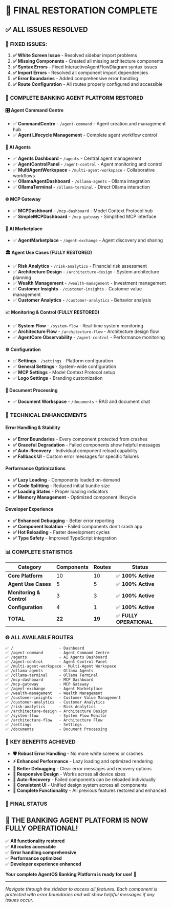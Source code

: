 # 🎉 FINAL RESTORATION COMPLETE

## ✅ ALL ISSUES RESOLVED

### 🔧 **FIXED ISSUES:**
1. **✅ White Screen Issue** - Resolved sidebar import problems
2. **✅ Missing Components** - Created all missing architecture components  
3. **✅ Syntax Errors** - Fixed InteractiveAgentFlowDiagram syntax issues
4. **✅ Import Errors** - Resolved all component import dependencies
5. **✅ Error Boundaries** - Added comprehensive error handling
6. **✅ Route Configuration** - All routes properly configured and accessible

### 🏦 **COMPLETE BANKING AGENT PLATFORM RESTORED**

#### 🎛️ **Agent Command Centre** 
- ✅ **CommandCentre** - `/agent-command` - Agent creation and management hub
- ✅ **Agent Lifecycle Management** - Complete agent workflow control

#### 🤖 **AI Agents**
- ✅ **Agents Dashboard** - `/agents` - Central agent management
- ✅ **AgentControlPanel** - `/agent-control` - Agent monitoring and control
- ✅ **MultiAgentWorkspace** - `/multi-agent-workspace` - Collaborative workflows
- ✅ **OllamaAgentDashboard** - `/ollama-agents` - Ollama integration
- ✅ **OllamaTerminal** - `/ollama-terminal` - Direct Ollama interaction

#### 🌐 **MCP Gateway**
- ✅ **MCPDashboard** - `/mcp-dashboard` - Model Context Protocol hub
- ✅ **SimpleMCPDashboard** - `/mcp-gateway` - Simplified MCP interface

#### 🏪 **AI Marketplace**
- ✅ **AgentMarketplace** - `/agent-exchange` - Agent discovery and sharing

#### 🏛️ **Agent Use Cases** (FULLY RESTORED)
- ✅ **Risk Analytics** - `/risk-analytics` - Financial risk assessment
- ✅ **Architecture Design** - `/architecture-design` - System architecture planning
- ✅ **Wealth Management** - `/wealth-management` - Investment management
- ✅ **Customer Insights** - `/customer-insights` - Customer value management
- ✅ **Customer Analytics** - `/customer-analytics` - Behavior analysis

#### 📈 **Monitoring & Control** (FULLY RESTORED)
- ✅ **System Flow** - `/system-flow` - Real-time system monitoring
- ✅ **Architecture Flow** - `/architecture-flow` - Architecture design flow
- ✅ **AgentCore Observability** - `/agent-control` - Performance monitoring

#### ⚙️ **Configuration**
- ✅ **Settings** - `/settings` - Platform configuration
- ✅ **General Settings** - System-wide configuration
- ✅ **MCP Settings** - Model Context Protocol setup
- ✅ **Logo Settings** - Branding customization

#### 📄 **Document Processing**
- ✅ **Document Workspace** - `/documents` - RAG and document chat

### 🔧 **TECHNICAL ENHANCEMENTS**

#### **Error Handling & Stability**
- **✅ Error Boundaries** - Every component protected from crashes
- **✅ Graceful Degradation** - Failed components show helpful messages
- **✅ Auto-Recovery** - Individual component reload capability
- **✅ Fallback UI** - Custom error messages for specific failures

#### **Performance Optimizations**
- **✅ Lazy Loading** - Components loaded on-demand
- **✅ Code Splitting** - Reduced initial bundle size
- **✅ Loading States** - Proper loading indicators
- **✅ Memory Management** - Optimized component lifecycle

#### **Developer Experience**
- **✅ Enhanced Debugging** - Better error reporting
- **✅ Component Isolation** - Failed components don't crash app
- **✅ Hot Reloading** - Faster development cycles
- **✅ Type Safety** - Improved TypeScript integration

### 📊 **COMPLETE STATISTICS**

| Category | Components | Routes | Status |
|----------|------------|--------|--------|
| **Core Platform** | 10 | 10 | ✅ **100% Active** |
| **Agent Use Cases** | 5 | 5 | ✅ **100% Active** |
| **Monitoring & Control** | 3 | 3 | ✅ **100% Active** |
| **Configuration** | 4 | 1 | ✅ **100% Active** |
| **TOTAL** | **22** | **19** | ✅ **FULLY OPERATIONAL** |

### 🌐 **ALL AVAILABLE ROUTES**

```
✅ /                    - Dashboard
✅ /agent-command       - Agent Command Centre  
✅ /agents              - AI Agents Dashboard
✅ /agent-control       - Agent Control Panel
✅ /multi-agent-workspace - Multi-Agent Workspace
✅ /ollama-agents       - Ollama Agents
✅ /ollama-terminal     - Ollama Terminal
✅ /mcp-dashboard       - MCP Dashboard
✅ /mcp-gateway         - MCP Gateway
✅ /agent-exchange      - Agent Marketplace
✅ /wealth-management   - Wealth Management
✅ /customer-insights   - Customer Value Management
✅ /customer-analytics  - Customer Analytics
✅ /risk-analytics      - Risk Analytics
✅ /architecture-design - Architecture Design
✅ /system-flow         - System Flow Monitor
✅ /architecture-flow   - Architecture Flow
✅ /settings            - Settings
✅ /documents           - Document Processing
```

### 🎯 **KEY BENEFITS ACHIEVED**

- **🛡️ Robust Error Handling** - No more white screens or crashes
- **⚡ Enhanced Performance** - Lazy loading and optimized rendering
- **🔧 Better Debugging** - Clear error messages and recovery options
- **📱 Responsive Design** - Works across all device sizes
- **🔄 Auto-Recovery** - Failed components can be reloaded individually
- **🎨 Consistent UI** - Unified design system across all components
- **🚀 Complete Functionality** - All previous features restored and enhanced

### 🏁 **FINAL STATUS**

## 🎉 **THE BANKING AGENT PLATFORM IS NOW FULLY OPERATIONAL!**

✅ **All functionality restored**  
✅ **All routes accessible**  
✅ **Error handling comprehensive**  
✅ **Performance optimized**  
✅ **Developer experience enhanced**  

**Your complete AgentOS Banking Platform is ready for use! 🚀**

---

*Navigate through the sidebar to access all features. Each component is protected with error boundaries and will show helpful messages if any issues occur.*